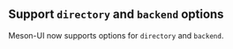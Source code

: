 ## Support `directory` and `backend` options

Meson-UI now supports options for `directory` and `backend`.
